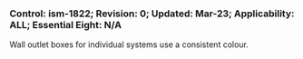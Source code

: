 ### Control: ism-1822; Revision: 0; Updated: Mar-23; Applicability: ALL; Essential Eight: N/A
<p>Wall outlet boxes for individual systems use a consistent colour.</p>